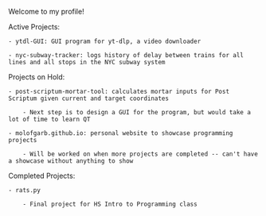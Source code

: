 Welcome to my profile!

Active Projects:

    - ytdl-GUI: GUI program for yt-dlp, a video downloader
    
    - nyc-subway-tracker: logs history of delay between trains for all lines and all stops in the NYC subway system
  
Projects on Hold:

    - post-scriptum-mortar-tool: calculates mortar inputs for Post Scriptum given current and target coordinates
    
        - Next step is to design a GUI for the program, but would take a lot of time to learn QT
        
    - molofgarb.github.io: personal website to showcase programming projects
    
        - Will be worked on when more projects are completed -- can't have a showcase without anything to show

Completed Projects:

    - rats.py
    
        - Final project for HS Intro to Programming class
        

